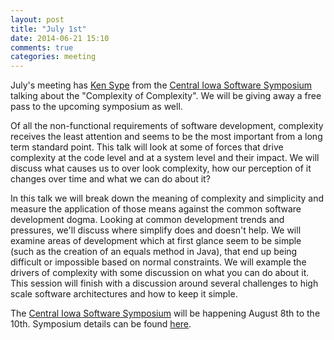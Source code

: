 ```yaml
---
layout: post
title: "July 1st"
date: 2014-06-21 15:10
comments: true
categories: meeting
---
```

July's meeting has [Ken Sype] from the [Central Iowa Software Symposium] talking about the "Complexity of Complexity". We will be giving away a free pass to the upcoming symposium as well.

Of all the non-functional requirements of software development, complexity receives the least attention and seems to be the most important from a long term standard point. This talk will look at some of forces that drive complexity at the code level and at a system level and their impact. We will discuss what causes us to over look complexity, how our perception of it changes over time and what we can do about it?

In this talk we will break down the meaning of complexity and simplicity and measure the application of those means against the common software development dogma. Looking at common development trends and pressures, we'll discuss where simplify does and doesn't help. We will examine areas of development which at first glance seem to be simple (such as the creation of an equals method in Java), that end up being difficult or impossible based on normal constraints. We will example the drivers of complexity with some discussion on what you can do about it. This session will finish with a discussion around several challenges to high scale software architectures and how to keep it simple.

The [Central Iowa Software Symposium] will be happening August 8th to
the 10th. Symposium details can be found [here].

[Ken Sype]:https://twitter.com/kensipe
[Central Iowa Software Symposium]:https://nofluffjuststuff.com/conference/des_moines/2014/08/home
[here]:https://nofluffjuststuff.com/conference/des_moines/2014/08/home
